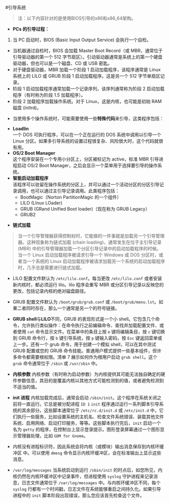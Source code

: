 #引导系统
>注：以下内容针对的是使用BIOS引导的x86和x86_64架构。

* **PCs 的引导过程：**
 1.  当 PC 启动时，BIOS (Basic Input Output Service) 会执行一个自检。
 -  当机器通过自检时，BIOS 会加载 Master Boot Record（或 MBR，通常位于引导驱动器的第一个 512 字节扇区）。引动驱动器通常是系统上的第一个硬盘驱动器，但也可以是一个磁盘、CD 或 USB 密匙。
 - 对于硬盘驱动器，MBR 加载一个阶段 1 启动加载程序，该程序通常是 Linux 系统上的 LILO 或 GRUB 阶段 1 启动加载程序。这是另一个 512 字节单扇区记录。
  - 阶段 1 启动加载程序通常加载一个记录序列，该序列通常称为阶段 2 启动加载程序（有时称为阶段 1.5 加载程序）。
  - 阶段 2 加载程序加载操作系统。对于 Linux，这是内核，也可能是初始 RAM 磁盘 (initrd)。 
* 当使用多个操作系统时，可能需要使用一些**特殊代码**来引导，这类程序包括：    
 - **Loadlin**    
一个 DOS 可执行程序，可以在一个正在运行的 DOS 系统中调用以引导一个 Linux 分区。如果多引导系统的设置过程很复杂、风险很大时，这个代码就很有用。    
 - **OS/2 Boot Manager**    
这个程序安装在一个专用小分区上，分区被标记为 active，标准 MBR 引导进程启动 OS/2 Boot Manager，之后会显示一个菜单用于选择要引导的操作系统。    
 - **智能启动加载程序**  
该程序可以驻留在操作系统的分区上，并可以通过一个活动分区的分区引导记录调用，也可以通过主引导记录调用。此类程序包括：
     -  BootMagic（Norton PartitionMagic 的一个组件）
     -  LILO (LInux LOader)
     - GRUB (GRand Unified Boot loader)（现在称为 GRUB Legacy）
     - GRUB2
* **链式加载**   
>当一个引导管理器获得控制权时，它能做的一件事就是加载另一个引导管理器。这种现象称为链式加载 (chain loading)，通常发生在位于主引导记录 (MBR) 中的引导管理器加载一个分区引导记录中的启动加载程序的时候。当一个 Linux 启动加载程序被请求引导一个 Windows 或 DOS 分区时，或者当一个系统的 Linux 启动加载程序被请求加载另一个系统的启动加载程序时，几乎总是需要进行链式加载。

* LILO 配置文件默认为 `/etc/lilo.conf`。每当更改 `/etc/lilo.conf` 或者安装新内核时，都必须运行 lilo。lilo 程序会重写 MBR 或分区引导记录以反映您的更改，包括记录内核的绝对磁盘路径。

* GRUB 配置文件默认为 `/boot/grub/grub.conf` 或 `/boot/grub/menu.lst`。如果二者同时存在，那么一个通常是另一个的符号链接。

* **GRUB shell**与**LILO**不同，GRUB 的表现形式是一个小 shell。它包含几个命令，允许执行类似操作：在命令执行之前编辑命令、查找并加载配置文件、或者使用 `cat` 命令显示文件。在菜单中的条目上按 `e` 键将编辑条目，按 `c` 键切换到 GRUB 命令行，按 `b` 键引导系统，按 `p` 键输入密码，按 `Esc` 键返回菜单或上一步。还有一个 grub 命令，用于创建一个模拟 shell，可以在其中测试 GRUB 配置或您的 GRUB 命令技能。普通用户模式提供一些基本组件，但许多命令都需要根权限。清单 7 展示如何作为根用户启动 `grub shell`。这个 `grub` 命令通常位于 `/sbin` 或 `/usr/sbin` 中。

* **内核参数**
内核参数（有时称为启动参数）为内核提供其可能无法独自确定的硬件参数信息，其目的是覆盖内核以其他方式可能检测到的值，或者避免检测到不适当的值。

* **init 进程**
内核加载完成后，通常会启动 `/sbin/init`。这个程序在系统关闭之前将一直运行。它总是被分配进程 `ID 1`
`init` 程序通过运行一系列脚本引导系统的其余部分。这些脚本通常位于 `/etc/rc.d/init.d` 或 `/etc/init.d` 中，它们执行一些服务，比如设置系统的主机名、检查文件系统错误、装载其他文件系统、启用网络、启动打印服务，等等。这些脚本执行完后，`init` 启动一个名为 `getty` 的程序，在控制台上显示登录提示。图形登录屏幕通过一个图形显示管理器处理，比如 `GDM for Gnome`。

* 内核没有进程标识符，因此系统会将内核（或模块）输出消息保存到内核环缓冲区 中。可以使用 `dmesg` 命令显示内核环缓冲区，会在标准输出上显示这些消息。

* `/var/log/messages`
当系统启动到运行 `/sbin/init` 的时点后，如您所见，内核仍然在内核环缓冲区中记录事件，但进程使用 `syslog` 守护进程来记录消息，日志文件通常位于 `/var/log/messages` 中。与内核环缓冲区不同，每个 `syslog` 行都有一个时间戳，日志文件在系统能够重启之间持久化。如果引导进程中的 `init` 脚本阶段出现错误，那么您应该首先检查这个文件。
